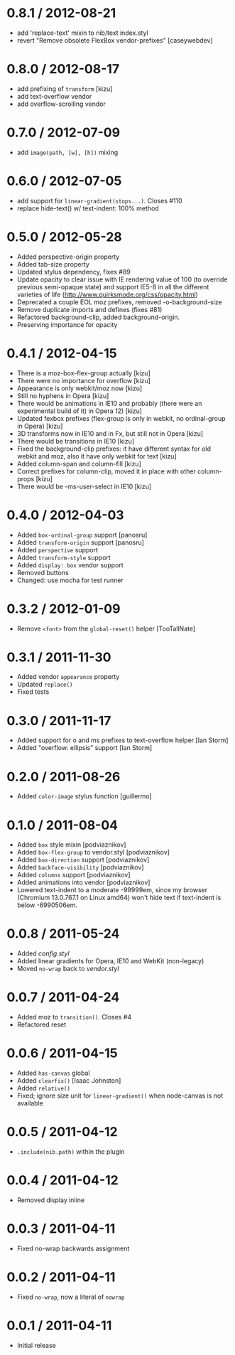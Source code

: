 
0.8.1 / 2012-08-21 
==================

  * add 'replace-text' mixin to nib/text index.styl
  * revert "Remove obsolete FlexBox vendor-prefixes" [caseywebdev]

0.8.0 / 2012-08-17 
==================

  * add prefixing of `transform` [kizu]
  * add text-overflow vendor
  * add overflow-scrolling vendor

0.7.0 / 2012-07-09 
==================

  * add `image(path, [w], [h])` mixing

0.6.0 / 2012-07-05 
==================

  * add support for `linear-gradient(stops...)`. Closes #110
  * replace hide-text() w/ text-indent: 100% method

0.5.0 / 2012-05-28 
==================

  * Added perspective-origin property
  * Added tab-size property
  * Updated stylus dependency, fixes #89
  * Update opacity to clear issue with IE rendering value of 100 (to override previous semi-opaque state) and support IE5-8 in all the different varieties of life (http://www.quirksmode.org/css/opacity.html)
  * Deprecated a couple EOL moz prefixes, removed -o-background-size
  * Remove duplicate imports and defines (fixes #81)
  * Refactored background-clip, added background-origin.
  * Preserving importance for opacity

0.4.1 / 2012-04-15 
==================

  * There is a moz-box-flex-group actually [kizu]
  * There were no importance for overflow [kizu]
  * Appearance is only webkit/moz now [kizu]
  * Still no hyphens in Opera [kizu]
  * There would be animations in IE10 and probably (there were an experimental build of it) in Opera 12) [kizu]
  * Updated fexbox prefixes (flex-group is only in webkit, no ordinal-group in Opera) [kizu]
  * 3D transforms now in IE10 and in Fx, but still not in Opera [kizu]
  * There would be transitions in IE10 [kizu]
  * Fixed the background-clip prefixes: it have different syntax for old webkit and moz, also it have only webkit for text [kizu]
  * Added column-span and column-fill [kizu]
  * Correct prefixes for column-clip, moved it in place with other column- props [kizu]
  * There would be -ms-user-select in IE10 [kizu]
 
0.4.0 / 2012-04-03 
==================

  * Added `box-ordinal-group` support [panosru]
  * Added `transform-origin` support [panosru]
  * Added `perspective` support
  * Added `transform-style` support
  * Added `display: box` vendor support
  * Removed buttons
  * Changed: use mocha for test runner

0.3.2 / 2012-01-09 
==================

  * Remove `<font>` from the `global-reset()` helper [TooTallNate]

0.3.1 / 2011-11-30 
==================

  * Added vendor `appearance` property
  * Updated `replace()`
  * Fixed tests

0.3.0 / 2011-11-17 
==================

  * Added support for o and ms prefixes to text-overflow helper [Ian Storm]
  * Added "overflow: ellipsis" support [Ian Storm]

0.2.0 / 2011-08-26 
==================

  * Added `color-image` stylus function [guillermo]

0.1.0 / 2011-08-04 
==================

  * Added `box` style mixin [podviaznikov]
  * Added `box-flex-group` to vendor.styl [podviaznikov]
  * Added `box-direction` support [podviaznikov]
  * Added `backface-visibility` [podviaznikov]
  * Added `columns` support [podviaznikov]
  * Added animations into vendor [podviaznikov]
  * Lowered text-indent to a moderate -99999em, since my browser (Chromium 13.0.767.1 on Linux amd64) won't hide text if text-indent is below -6990506em.

0.0.8 / 2011-05-24 
==================

  * Added _config.styl_
  * Added linear gradients for Opera, IE10 and WebKit (non-legacy)
  * Moved `no-wrap` back to _vendor.styl_

0.0.7 / 2011-04-24 
==================

  * Added moz to `transition()`. Closes #4
  * Refactored reset

0.0.6 / 2011-04-15 
==================

  * Added `has-canvas` global
  * Added `clearfix()` [Isaac Johnston]
  * Added `relative()`
  * Fixed; ignore size unit for `linear-gradient()` when node-canvas is not available

0.0.5 / 2011-04-12 
==================

  * `.include(nib.path)` within the plugin

0.0.4 / 2011-04-12 
==================

  * Removed display inline

0.0.3 / 2011-04-11 
==================

  * Fixed no-wrap backwards assignment

0.0.2 / 2011-04-11 
==================

  * Fixed `no-wrap`, now a literal of `nowrap`

0.0.1 / 2011-04-11 
==================

  * Initial release
